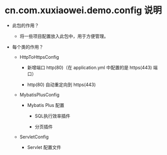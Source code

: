 # cn.com.xuxiaowei.demo.config 说明

- 此包的作用？

    - 将一些项目配置放入此包中，用于方便管理。

- 每个类的作用？

    - HttpToHttpsConfig
    
        - 新增端口 http(80)（在 application.yml 中配置的是 https(443) 端口）
    
        - http(80) 自动重定向到 https(443)

    - MybatisPlusConfig
    
        - Mybatis Plus 配置
            
            - SQL执行效率插件
            
            - 分页插件
    
    - ServletConfig
    
        - Servlet 配置文件